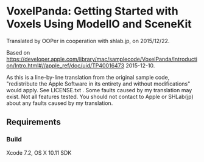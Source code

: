 # VoxelPanda: Getting Started with Voxels Using ModelIO and SceneKit

Translated by OOPer in cooperation with shlab.jp, on 2015/12/22.

Based on
<https://developer.apple.com/library/mac/samplecode/VoxelPanda/Introduction/Intro.html#//apple_ref/doc/uid/TP40016473>
2015-12-10.

As this is a line-by-line translation from the original sample code, "redistribute the Apple Software in its entirety and without modifications" would apply. See LICENSE.txt .
Some faults caused by my translation may exist. Not all features tested.
You should not contact to Apple or SHLab(jp) about any faults caused by my translation.

## Requirements

### Build

Xcode 7.2, OS X 10.11 SDK
